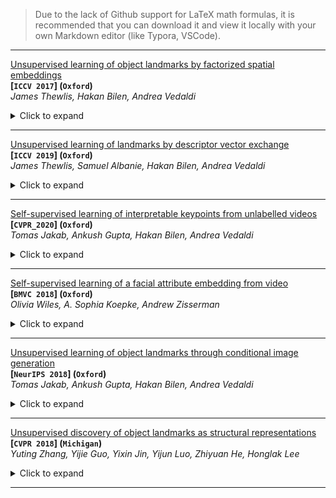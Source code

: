 > Due to the lack of Github support for LaTeX math formulas, it is recommended that you can download it and view it locally with your own Markdown editor (like Typora, VSCode).



---

[Unsupervised learning of object landmarks by factorized spatial embeddings](https://arxiv.org/pdf/1705.02193.pdf)  
**[`ICCV 2017`] (`Oxford`)**  
*James Thewlis, Hakan Bilen, Andrea Vedaldi*

<details><summary>Click to expand</summary>


<div align=center>
	<img src="https://raw.githubusercontent.com/yzy1996/Image-Hosting/master/20210509151055.png" width="400" />
    <p>(point r in the reference space S, a map $Phi$ detects the location q 两幅图是同一物体不同视角)</p>
</div>


> **Summary**

Detect consistent landmarks with image deformations under a process of factorizing viewpoint.

They mainly learn viewpoint-independent representations of objects from images,  the structure of an object is expressed as a set of landmark points. The landmark can be seen as a representation of transformations. 

利用 变形前后关键点不变性 作为学习信号。

？这个关键点是如何定义的呢，人还是自动的

> **Details**

$S \subset \mathbb{R}^{3}$ is the surface of a physical object, independent of the particular image $\mathrm{x}$  
$\mathrm{x}: \Lambda \rightarrow \mathbb{R}$ is an image of the object  
$\Lambda \sub \mathbb{R}^2$  is the image domain

learn a function $q = \Phi_S(p;\mathrm{x})$, where $p \in S$ is the object points, $q \in \Lambda$ is the corresponding pixels.  
an image warp function $g: \mathbb{R}^2 \mapsto \mathbb{R}^2$. 主要是依靠viewpoint的变换

The factorization is:
$$
\forall p \in S: \Phi_{S}(p ; \mathbf{x} \circ g)=g\left(\Phi_{S}(p ; \mathbf{x})\right).
$$
to deformable objects, they introduce a common reference space - object frame, using a reference points $r$, rewrite the function above:
$$
\forall r \in S_{0}: \Phi(r ; \mathbf{x} \circ g)=g(\Phi(r ; \mathbf{x})).
$$

</p></details>

---

[Unsupervised learning of landmarks by descriptor vector exchange](https://arxiv.org/pdf/1908.06427.pdf)  
**[`ICCV 2019`] (`Oxford`)**  
*James Thewlis, Samuel Albanie, Hakan Bilen, Andrea Vedaldi*

<details><summary>Click to expand</summary>

<div align=center>
	<img src="https://raw.githubusercontent.com/yzy1996/Image-Hosting/master/20210511180002.png" width="400" />
</div>

> **Summary**

Develop a new perspective on **equivariance to random image transformations** method. Based on [previous work](Unsupervised learning of object landmarks by factorized spatial embeddings).

Introduce an **invariant descriptors** (例如[SIFT](Distinctive image features from scaleinvariant
keypoints)，就想是一个embedding) to establish correspondences between images which is the same as **landmark detectors**. In addition, landmarks are invariant to intra-class variations in addition to viewing effects. (看上图很好理解)

> **Details**

用了一个中间instance来增强变形的能力。

<div align=center>
	<img src="https://raw.githubusercontent.com/yzy1996/Image-Hosting/master/20210511202103.png" width="800" />
</div>

</p></details>

---

[Self-supervised learning of interpretable keypoints from unlabelled videos](https://openaccess.thecvf.com/content_CVPR_2020/papers/Jakab_Self-Supervised_Learning_of_Interpretable_Keypoints_From_Unlabelled_Videos_CVPR_2020_paper.pdf)  
**[`CVPR_2020`] (`Oxford`)**  
*Tomas Jakab, Ankush Gupta, Hakan Bilen, Andrea Vedaldi*

<details><summary>Click to expand</summary>

<div align=center>
	<img src="https://raw.githubusercontent.com/yzy1996/Image-Hosting/master/20210511173048.png" width="800" />
</div>


> **Summary**

Learn from only unlabeled videos and **a weak empirical prior** on the object poses. (为什么要用视频呢？因为视频帧之间的对象是同一个目标，只是有pose的差异，通过分析这些差异就可以对pose建模。)

The pose priors are obtained from unpaired data. (虽然强调跟训练pose的网络无关，但这也算是一种多余的先验输入辅助，还是有监督的，只不过是 little additional supervision。)

Introduce a **conditional generator** design combining **image translation**

> **Details**

用了 Adversarial loss，是通过新的 unpaired 数据 (看上图)。目标是希望 新生成的 和 真实的不匹配 一致 (比如都是轮廓样式)。

一个 AE loss，用的是 VGG 的 perceptual loss 

$$
\mathcal{L}_{\text {perc }}=\frac{1}{N} \sum_{i=1}^{N}\left\|\Gamma\left(\hat{x}_{i}\right)-\Gamma\left(\boldsymbol{x}_{i}\right)\right\|_{2}^{2},
$$
	
一个 difference adversarial loss：
	
$$
\mathcal{L}_{\mathrm{disc}}(D)=\frac{1}{M} \sum_{j=1}^{M} D\left(\overline{\boldsymbol{y}}_{j}\right)^{2}+\frac{1}{N} \sum_{i=1}^{N}\left(1-D\left(\boldsymbol{y}_{i}\right)\right)^{2}
$$

</p></details>

---

[Self-supervised learning of a facial attribute embedding from video](https://arxiv.org/pdf/1808.06882.pdf)  
**[`BMVC 2018`] (`Oxford`)**  
*Olivia Wiles, A. Sophia Koepke, Andrew Zisserman*

<details><summary>Click to expand</summary>

The aim is to train a network to learn an embedding that encodes facial attributes in a self supervised manner, without any labels.

</p></details>

---

[Unsupervised learning of object landmarks through conditional image generation](https://arxiv.org/pdf/1806.07823.pdf)  
**[`NeurIPS 2018`] (`Oxford`)**  
*Tomas Jakab, Ankush Gupta, Hakan Bilen, Andrea Vedaldi*

<details><summary>Click to expand</summary>


<div align=center>
	<img src="https://raw.githubusercontent.com/yzy1996/Image-Hosting/master/20210508112737.png" width="800" />
</div>


> **Summary**

Generating image $\hat{\mathbf{x}}^\prime$ conditioned on ①the appearance of image $\mathbf{x}$ and ②the geometry of image $\mathbf{x}^\prime$. Just adopting a simple perceptual loss formulation.

Learn object landmarks from synthetic image deformations. Use image generation with the goal of learning landmarks.

Compared to other works, the advantage is the **simplicity** and **generality** of the formulation -> allow for more complex task e.g. highly-articulated human body.

> **Logic**

learn landmark-like representations  -> encode the geometry of the object 因为改变的就只有几何pose

> **Details**

$$
\min_{\Psi, \Phi} \mathbb{E}_{\mathrm{x}, \mathrm{x}^{\prime}} \left[\mathcal{L} \left(\mathrm{x}^{\prime}, \Psi\left(\mathrm{x}, \Phi\left(\mathrm{x}^{\prime}\right)\right)\right)\right]
$$

</p></details>

---

[Unsupervised discovery of object landmarks as structural representations](https://arxiv.org/pdf/1804.04412.pdf)  
**[`CVPR 2018`] (`Michigan`)**  
*Yuting Zhang, Yijie Guo, Yixin Jin, Yijun Luo, Zhiyuan He, Honglak Lee*

<details><summary>Click to expand</summary>

<div align=center>
	<img src="https://raw.githubusercontent.com/yzy1996/Image-Hosting/master/20210508214918.png" width="800" />
</div>

> **Summary**

Using an **autoencoder** model to learn object structures. AE也就意味着有重建，会根据特征点去重建图像

The advantage is their performance is semantically meaningful and more predictive of manually annotated landmarks.

> **Details**

each landmark has a corresponding detector, outputs a detection score map with the detected
landmark located at the maximum.

</p></details>

---



